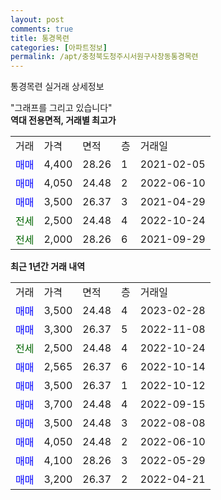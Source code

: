 ```yaml
---
layout: post
comments: true
title: 통경목련
categories: [아파트정보]
permalink: /apt/충청북도청주시서원구사창동통경목련
---
```


통경목련 실거래 상세정보

<script type="text/javascript">
  google.charts.load('current', {'packages':['line', 'corechart']});
  google.charts.setOnLoadCallback(drawChart);

  function drawChart() {
    var data = new google.visualization.DataTable();
    data.addColumn('date', '거래일');
    data.addColumn('number', "매매");
    data.addColumn('number', "전세");
    data.addColumn('number', "전매");

    data.addRows([[new Date(Date.parse("2023-02-28")), 3500, null, null], [new Date(Date.parse("2022-11-08")), 3300, null, null], [new Date(Date.parse("2022-10-24")), null, 2500, null], [new Date(Date.parse("2022-10-14")), 2565, null, null], [new Date(Date.parse("2022-10-12")), 3500, null, null], [new Date(Date.parse("2022-09-15")), 3700, null, null], [new Date(Date.parse("2022-08-08")), 3500, null, null], [new Date(Date.parse("2022-06-10")), 4050, null, null], [new Date(Date.parse("2022-05-29")), 4100, null, null], [new Date(Date.parse("2022-04-21")), 3200, null, null]]);

    var options = {
      hAxis: {
        format: 'yyyy/MM/dd'
      },    
      lineWidth: 0,
      pointsVisible: true,    
      title: '최근 1년간 유형별 실거래가 분포',
      legend: { position: 'bottom' }
    };

    var formatter = new google.visualization.NumberFormat({pattern:'###,###'} );
    formatter.format(data, 1);
    formatter.format(data, 2);
    
    setTimeout(function() {
        var chart = new google.visualization.LineChart(document.getElementById('columnchart_material'));
        chart.draw(data, (options));
        document.getElementById('loading').style.display = 'none';
    }, 200);
  }
</script>


<div id="loading" style="z-index:20; display: block; margin-left: 0px">"그래프를 그리고 있습니다"</div>
<div id="columnchart_material" style="width: 95%; margin-left: 0px; display: block"></div>
<!-- contents start -->
<b>역대 전용면적, 거래별 최고가</b>
<table class="sortable">
    <tr>
      <td>거래</td>
      <td>가격</td>
      <td>면적</td>
      <td>층</td>
      <td>거래일</td>
    </tr>
        <tr>
          <td><a style="color: blue">매매</a></td>
          <td>4,400</td>
          <td>28.26</td>
          <td>1</td>
          <td>2021-02-05</td>
        </tr>            <tr>
          <td><a style="color: blue">매매</a></td>
          <td>4,050</td>
          <td>24.48</td>
          <td>2</td>
          <td>2022-06-10</td>
        </tr>            <tr>
          <td><a style="color: blue">매매</a></td>
          <td>3,500</td>
          <td>26.37</td>
          <td>3</td>
          <td>2021-04-29</td>
        </tr>        
        <tr>
              <td><a style="color: darkgreen">전세</a></td>
              <td>2,500</td>
              <td>24.48</td>
              <td>4</td>
              <td>2022-10-24</td>
            </tr>            <tr>
              <td><a style="color: darkgreen">전세</a></td>
              <td>2,000</td>
              <td>28.26</td>
              <td>6</td>
              <td>2021-09-29</td>
            </tr>        
    
</table>

<b>최근 1년간 거래 내역</b>

<table class="sortable">
    <tr>
      <td>거래</td>
      <td>가격</td>
      <td>면적</td>
      <td>층</td>
      <td>거래일</td>
    </tr>
    <tr>
      <td><a style="color: blue">매매</a></td>
      <td>3,500</td>
      <td>24.48</td>
      <td>4</td>
      <td>2023-02-28</td>
    </tr>          <tr>
      <td><a style="color: blue">매매</a></td>
      <td>3,300</td>
      <td>26.37</td>
      <td>5</td>
      <td>2022-11-08</td>
    </tr>          <tr>
      <td><a style="color: darkgreen">전세</a></td>
      <td>2,500</td>
      <td>24.48</td>
      <td>4</td>
      <td>2022-10-24</td>
    </tr>          <tr>
      <td><a style="color: blue">매매</a></td>
      <td>2,565</td>
      <td>26.37</td>
      <td>6</td>
      <td>2022-10-14</td>
    </tr>          <tr>
      <td><a style="color: blue">매매</a></td>
      <td>3,500</td>
      <td>26.37</td>
      <td>1</td>
      <td>2022-10-12</td>
    </tr>          <tr>
      <td><a style="color: blue">매매</a></td>
      <td>3,700</td>
      <td>24.48</td>
      <td>4</td>
      <td>2022-09-15</td>
    </tr>          <tr>
      <td><a style="color: blue">매매</a></td>
      <td>3,500</td>
      <td>24.48</td>
      <td>3</td>
      <td>2022-08-08</td>
    </tr>          <tr>
      <td><a style="color: blue">매매</a></td>
      <td>4,050</td>
      <td>24.48</td>
      <td>2</td>
      <td>2022-06-10</td>
    </tr>          <tr>
      <td><a style="color: blue">매매</a></td>
      <td>4,100</td>
      <td>28.26</td>
      <td>3</td>
      <td>2022-05-29</td>
    </tr>          <tr>
      <td><a style="color: blue">매매</a></td>
      <td>3,200</td>
      <td>26.37</td>
      <td>2</td>
      <td>2022-04-21</td>
    </tr>      </table>
<!-- contents end -->    

